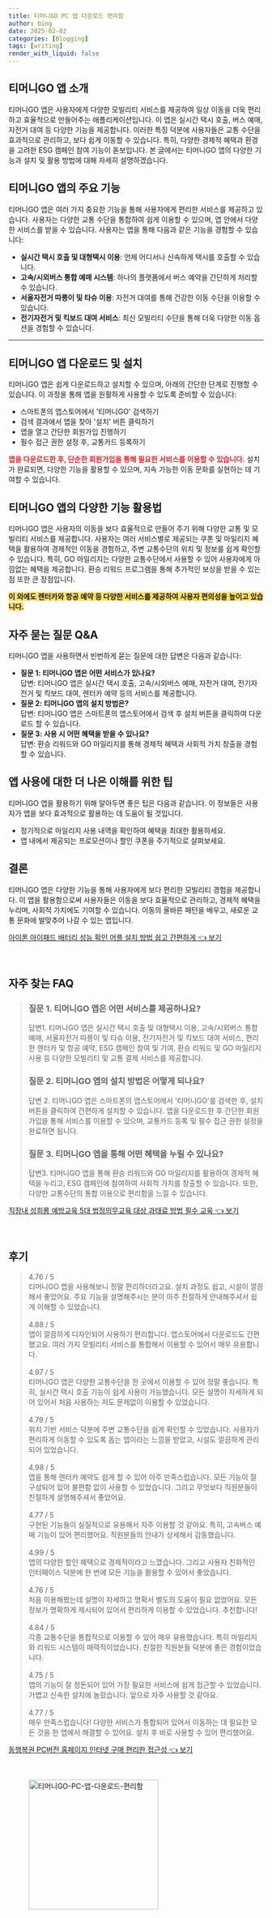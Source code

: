 ```yaml
---
title: 티머니GO PC 앱 다운로드 편리함
author: bing
date: 2025-02-02
categories: [Blogging]
tags: [writing]
render_with_liquid: false
---
```



<h2 id='티머니GO_앱_소개'>티머니GO 앱 소개</h2>

<p>티머니GO 앱은 사용자에게 다양한 모빌리티 서비스를 제공하여 일상 이동을 더욱 편리하고 효율적으로 만들어주는 애플리케이션입니다. 이 앱은 실시간 택시 호출, 버스 예매, 자전거 대여 등 다양한 기능을 제공합니다. 이러한 특징 덕분에 사용자들은 교통 수단을 효과적으로 관리하고, 보다 쉽게 이동할 수 있습니다. 특히, 다양한 경제적 혜택과 환경을 고려한 ESG 캠페인 참여 기능이 돋보입니다. 본 글에서는 티머니GO 앱의 다양한 기능과 설치 및 활용 방법에 대해 자세히 설명하겠습니다.</p>

<h2 id='주요_기능'>티머니GO 앱의 주요 기능</h2>

<p>티머니GO 앱은 여러 가지 중요한 기능을 통해 사용자에게 편리한 서비스를 제공하고 있습니다. 사용자는 다양한 교통 수단을 통합하여 쉽게 이용할 수 있으며, 앱 안에서 다양한 서비스를 받을 수 있습니다. 사용자는 앱을 통해 다음과 같은 기능을 경험할 수 있습니다:</p>

<ul>
    <li><b>실시간 택시 호출 및 대형택시 이용</b>: 언제 어디서나 신속하게 택시를 호출할 수 있습니다.</li>
    <li><b>고속/시외버스 통합 예매 시스템</b>: 하나의 플랫폼에서 버스 예약을 간단하게 처리할 수 있습니다.</li>
    <li><b>서울자전거 따릉이 및 타슈 이용</b>: 자전거 대여를 통해 건강한 이동 수단을 이용할 수 있습니다.</li>
    <li><b>전기자전거 및 킥보드 대여 서비스</b>: 최신 모빌리티 수단을 통해 더욱 다양한 이동 옵션을 경험할 수 있습니다.</li>
</ul>

<hr />

<h2 id='앱_다운로드_및_설치'>티머니GO 앱 다운로드 및 설치</h2>

<p>티머니GO 앱은 쉽게 다운로드하고 설치할 수 있으며, 아래의 간단한 단계로 진행할 수 있습니다. 이 과정을 통해 앱을 원활하게 사용할 수 있도록 준비할 수 있습니다:</p>

<ul>
    <li>스마트폰의 앱스토어에서 '티머니GO' 검색하기</li>
    <li>검색 결과에서 앱을 찾아 '설치' 버튼 클릭하기</li>
    <li>앱을 열고 간단한 회원가입 진행하기</li>
    <li>필수 접근 권한 설정 후, 교통카드 등록하기</li>
</ul>

<p><b><span style="color: #ee2323;">앱을 다운로드한 후, 단순한 회원가입을 통해 필요한 서비스를 이용할 수 있습니다.</span></b> 설치가 완료되면, 다양한 기능을 활용할 수 있으며, 지속 가능한 이동 문화를 실현하는 데 기여할 수 있습니다.</p>

<h2 id='다양한_기능_활용법'>티머니GO 앱의 다양한 기능 활용법</h2>

<p>티머니GO 앱은 사용자의 이동을 보다 효율적으로 만들어 주기 위해 다양한 교통 및 모빌리티 서비스를 제공합니다. 사용자는 여러 서비스별로 제공되는 쿠폰 및 마일리지 혜택을 활용하여 경제적인 이동을 경험하고, 주변 교통수단의 위치 및 정보를 쉽게 확인할 수 있습니다. 특히, GO 마일리지는 다양한 교통수단에서 사용할 수 있어 사용자에게 아낌없는 혜택을 제공합니다. 환승 리워드 프로그램을 통해 추가적인 보상을 받을 수 있는 점 또한 큰 장점입니다.</p>

<p><b><span style="background-color: #ffe066;">이 외에도 렌터카와 항공 예약 등 다양한 서비스를 제공하여 사용자 편의성을 높이고 있습니다.</span></b></p>

<h2 id='자주_묻는_질문'>자주 묻는 질문 Q&A</h2>

<p>티머니GO 앱을 사용하면서 빈번하게 묻는 질문에 대한 답변은 다음과 같습니다:</p>

<ul>
    <li><b>질문 1: 티머니GO 앱은 어떤 서비스가 있나요?</b><br>답변: 티머니GO 앱은 실시간 택시 호출, 고속/시외버스 예매, 자전거 대여, 전기자전거 및 킥보드 대여, 렌터카 예약 등의 서비스를 제공합니다.</li>
    <li><b>질문 2: 티머니GO 앱의 설치 방법은?</b><br>답변: 티머니GO 앱은 스마트폰의 앱스토어에서 검색 후 설치 버튼을 클릭하여 다운로드 할 수 있습니다.</li>
    <li><b>질문 3: 사용 시 어떤 혜택을 받을 수 있나요?</b><br>답변: 환승 리워드와 GO 마일리지를 통해 경제적 혜택과 사회적 가치 창출을 경험할 수 있습니다.</li>
</ul>

<h2 id='앱_사용에_대한_팁'>앱 사용에 대한 더 나은 이해를 위한 팁</h2>

<p>티머니GO 앱을 활용하기 위해 알아두면 좋은 팁은 다음과 같습니다. 이 정보들은 사용자가 앱을 보다 효과적으로 활용하는 데 도움이 될 것입니다.</p>

<ul>
    <li>정기적으로 마일리지 사용 내역을 확인하여 혜택을 최대한 활용하세요.</li>
    <li>앱 내에서 제공되는 프로모션이나 할인 쿠폰을 주기적으로 살펴보세요.</li>
</ul>

<h2 id='결론'>결론</h2>

<p>티머니GO 앱은 다양한 기능을 통해 사용자에게 보다 편리한 모빌리티 경험을 제공합니다. 이 앱을 활용함으로써 사용자들은 이동을 보다 효율적으로 관리하고, 경제적 혜택을 누리며, 사회적 가치에도 기여할 수 있습니다. 이동의 올바른 패턴을 배우고, 새로운 교통 문화에 발맞추어 나갈 수 있는 앱입니다.</p>


<p><a class="click-button" title="아이폰 아이패드 배터리 성능 확인 어플 설치 방법 쉽고 간편하게" href="https://yellowplanner.github.io/posts/%EC%95%84%EC%9D%B4%ED%8F%B0-%EC%95%84%EC%9D%B4%ED%8C%A8%EB%93%9C-%EB%B0%B0%ED%84%B0%EB%A6%AC-%EC%84%B1%EB%8A%A5-%ED%99%95%EC%9D%B8-%EC%96%B4%ED%94%8C-%EC%84%A4%EC%B9%98-%EB%B0%A9%EB%B2%95-%EC%89%BD%EA%B3%A0-%EA%B0%84%ED%8E%B8%ED%95%98%EA%B2%8C/" rel="dofollow">아이폰 아이패드 배터리 성능 확인 어플 설치 방법 쉽고 간편하게 👈 보기</a></p><br>
<h2 id='자주_찾는_FAQ'>자주 찾는 FAQ</h2>
<div itemscope="" itemtype="https://schema.org/FAQPage"> 
<blockquote> 
<div itemscope="" itemprop="mainEntity" itemtype="https://schema.org/Question"> 
<h3 itemprop="name">질문 1. 티머니GO 앱은 어떤 서비스를 제공하나요?</h3> 
<div itemscope="" itemprop="acceptedAnswer" itemtype="https://schema.org/Answer"> 
<span itemprop="text"> 
<p>답변1. 티머니GO 앱은 실시간 택시 호출 및 대형택시 이용, 고속/시외버스 통합 예매, 서울자전거 따릉이 및 타슈 이용, 전기자전거 및 킥보드 대여 서비스, 편리한 렌터카 및 항공 예약, ESG 캠페인 참여 및 기여, 환승 리워드 및 GO 마일리지 사용 등 다양한 모빌리티 및 교통 결제 서비스를 제공합니다.</p> 
</span> 
</div> 
</div> 

<div itemscope="" itemprop="mainEntity" itemtype="https://schema.org/Question"> 
<h3 itemprop="name">질문 2. 티머니GO 앱의 설치 방법은 어떻게 되나요?</h3> 
<div itemscope="" itemprop="acceptedAnswer" itemtype="https://schema.org/Answer"> 
<span itemprop="text"> 
<p>답변 2. 티머니GO 앱은 스마트폰의 앱스토어에서 '티머니GO'를 검색한 후, 설치 버튼을 클릭하여 간편하게 설치할 수 있습니다. 앱을 다운로드한 후 간단한 회원가입을 통해 서비스를 이용할 수 있으며, 교통카드 등록 및 필수 접근 권한 설정을 완료하면 됩니다.</p> 
</span> 
</div> 
</div> 

<div itemscope="" itemprop="mainEntity" itemtype="https://schema.org/Question"> 
<h3 itemprop="name">질문 3. 티머니GO 앱을 통해 어떤 혜택을 누릴 수 있나요?</h3> 
<div itemscope="" itemprop="acceptedAnswer" itemtype="https://schema.org/Answer"> 
<span itemprop="text"> 
<p>답변3. 티머니GO 앱을 통해 환승 리워드와 GO 마일리지를 활용하여 경제적 혜택을 누리고, ESG 캠페인에 참여하여 사회적 가치를 창출할 수 있습니다. 또한, 다양한 교통수단의 통합 이용으로 편리함을 느낄 수 있습니다.</p> 
</span> 
</div> 
</div> 
</blockquote> 
</div>
<p><a class="click-button" title="직장내 성희롱 예방교육 5대 법정의무교육 대상 과태료 방법 필수 교육" href="https://yellowplanner.github.io/posts/%EC%A7%81%EC%9E%A5%EB%82%B4-%EC%84%B1%ED%9D%AC%EB%A1%B1-%EC%98%88%EB%B0%A9%EA%B5%90%EC%9C%A1-5%EB%8C%80-%EB%B2%95%EC%A0%95%EC%9D%98%EB%AC%B4%EA%B5%90%EC%9C%A1-%EB%8C%80%EC%83%81-%EA%B3%BC%ED%83%9C%EB%A3%8C-%EB%B0%A9%EB%B2%95-%ED%95%84%EC%88%98-%EA%B5%90%EC%9C%A1/" rel="dofollow">직장내 성희롱 예방교육 5대 법정의무교육 대상 과태료 방법 필수 교육 👈 보기</a></p><br>
<h2 id='후기'>후기</h2>
<div itemscope itemtype="https://schema.org/Product">
  <blockquote>
  <div itemprop="review" itemscope itemtype="https://schema.org/Review">
      <div itemprop="reviewRating" itemscope itemtype="https://schema.org/Rating"> <span itemprop="ratingValue">4.76</span> / <span itemprop="bestRating">5</span> </div>
      <span itemprop="reviewBody">티머니GO 앱을 사용해보니 정말 편리하더라고요. 설치 과정도 쉽고, 시설이 깔끔해서 좋았어요. 주요 기능을 설명해주시는 분이 아주 친절하게 안내해주셔서 쉽게 이해할 수 있었습니다.</span>
  </div>
  <br>
  <div itemprop="review" itemscope itemtype="https://schema.org/Review">
      <div itemprop="reviewRating" itemscope itemtype="https://schema.org/Rating"> <span itemprop="ratingValue">4.88</span> / <span itemprop="bestRating">5</span> </div>
      <span itemprop="reviewBody">앱이 깔끔하게 디자인되어 사용하기 편리합니다. 앱스토어에서 다운로드도 간편했고요. 여러 가지 모빌리티 서비스를 통합해서 이용할 수 있어서 매우 유용합니다.</span>
  </div>
  <br>
  <div itemprop="review" itemscope itemtype="https://schema.org/Review">
      <div itemprop="reviewRating" itemscope itemtype="https://schema.org/Rating"> <span itemprop="ratingValue">4.97</span> / <span itemprop="bestRating">5</span> </div>
      <span itemprop="reviewBody">티머니GO 앱은 다양한 교통수단을 한 곳에서 이용할 수 있어 정말 좋습니다. 특히, 실시간 택시 호출 기능이 쉽게 사용이 가능했습니다. 모든 설명이 자세하게 되어 있어서 처음 사용하는 저도 문제없이 이용할 수 있었습니다.</span>
  </div>
  <br>
  <div itemprop="review" itemscope itemtype="https://schema.org/Review">
      <div itemprop="reviewRating" itemscope itemtype="https://schema.org/Rating"> <span itemprop="ratingValue">4.79</span> / <span itemprop="bestRating">5</span> </div>
      <span itemprop="reviewBody">위치 기반 서비스 덕분에 주변 교통수단을 쉽게 확인할 수 있었습니다. 사용자가 편리하게 이동할 수 있도록 돕는 앱이라는 느낌을 받았고, 시설도 깔끔하게 관리되어 있었습니다.</span>
  </div>
  <br>
  <div itemprop="review" itemscope itemtype="https://schema.org/Review">
      <div itemprop="reviewRating" itemscope itemtype="https://schema.org/Rating"> <span itemprop="ratingValue">4.98</span> / <span itemprop="bestRating">5</span> </div>
      <span itemprop="reviewBody">앱을 통해 렌터카 예약도 쉽게 할 수 있어 아주 만족스럽습니다. 모든 기능이 잘 구성되어 있어 불편함 없이 사용할 수 있었습니다. 그리고 무엇보다 직원분들이 친절하게 설명해주셔서 좋았어요.</span>
  </div>
  <br>
  <div itemprop="review" itemscope itemtype="https://schema.org/Review">
      <div itemprop="reviewRating" itemscope itemtype="https://schema.org/Rating"> <span itemprop="ratingValue">4.77</span> / <span itemprop="bestRating">5</span> </div>
      <span itemprop="reviewBody">구현된 기능들이 실질적으로 유용해서 자주 이용할 것 같아요. 특히, 고속버스 예매 기능이 있어 편리했어요. 직원분들의 안내가 상세해서 감동했습니다.</span>
  </div>
  <br>
  <div itemprop="review" itemscope itemtype="https://schema.org/Review">
      <div itemprop="reviewRating" itemscope itemtype="https://schema.org/Rating"> <span itemprop="ratingValue">4.99</span> / <span itemprop="bestRating">5</span> </div>
      <span itemprop="reviewBody">앱의 다양한 할인 혜택으로 경제적이라고 느꼈습니다. 그리고 사용자 친화적인 인터페이스 덕분에 한 번에 모든 기능을 활용할 수 있어서 좋았습니다.</span>
  </div>
  <br>
  <div itemprop="review" itemscope itemtype="https://schema.org/Review">
      <div itemprop="reviewRating" itemscope itemtype="https://schema.org/Rating"> <span itemprop="ratingValue">4.76</span> / <span itemprop="bestRating">5</span> </div>
      <span itemprop="reviewBody">처음 이용해봤는데 설명이 자세하고 명확서 별도의 도움이 필요 없었어요. 모든 정보가 명확하게 제시되어 있어서 편리하게 이용할 수 있었습니다. 추천합니다!</span>
  </div>
  <br>
  <div itemprop="review" itemscope itemtype="https://schema.org/Review">
      <div itemprop="reviewRating" itemscope itemtype="https://schema.org/Rating"> <span itemprop="ratingValue">4.84</span> / <span itemprop="bestRating">5</span> </div>
      <span itemprop="reviewBody">각종 교통수단을 통합적으로 이용할 수 있어 매우 유용했습니다. 특히 마일리지와 리워드 시스템이 매력적이었습니다. 친절한 직원분들 덕분에 좋은 경험이었습니다.</span>
  </div>
  <br>
  <div itemprop="review" itemscope itemtype="https://schema.org/Review">
      <div itemprop="reviewRating" itemscope itemtype="https://schema.org/Rating"> <span itemprop="ratingValue">4.75</span> / <span itemprop="bestRating">5</span> </div>
      <span itemprop="reviewBody">앱의 기능이 잘 정돈되어 있어 가장 필요한 서비스에 쉽게 접근할 수 있었습니다. 가볍고 신속한 설치에 놀랐습니다. 앞으로 자주 사용할 것 같아요.</span>
  </div>
  <br>
  <div itemprop="review" itemscope itemtype="https://schema.org/Review">
      <div itemprop="reviewRating" itemscope itemtype="https://schema.org/Rating"> <span itemprop="ratingValue">4.77</span> / <span itemprop="bestRating">5</span> </div>
      <span itemprop="reviewBody">매우 만족스럽습니다! 다양한 서비스가 통합되어 있어서 이동하는 데 필요한 모든 것을 한 앱에서 해결할 수 있어요. 설치 후 바로 사용할 수 있어 편리했어요.</span>
  </div>
  </blockquote>
</div>
<p><a class="click-button" title="동행복권 PC버전 홈페이지 인터넷 구매 편리한 접근성" href="https://yellowplanner.github.io/posts/%EB%8F%99%ED%96%89%EB%B3%B5%EA%B6%8C-PC%EB%B2%84%EC%A0%84-%ED%99%88%ED%8E%98%EC%9D%B4%EC%A7%80-%EC%9D%B8%ED%84%B0%EB%84%B7-%EA%B5%AC%EB%A7%A4-%ED%8E%B8%EB%A6%AC%ED%95%9C-%EC%A0%91%EA%B7%BC%EC%84%B1/" rel="dofollow">동행복권 PC버전 홈페이지 인터넷 구매 편리한 접근성 👈 보기</a></p><br>
<figure class="image"><img src="https://yellowplanner.github.io/assets/img/thumbnail/티머니GO-PC-앱-다운로드-편리함.webp" alt="티머니GO-PC-앱-다운로드-편리함" width="256" height="256"></figure>
